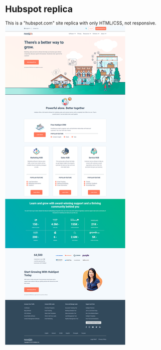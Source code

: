 # Hubspot replica

This is a "hubspot.com" site replica with only HTML/CSS, not responsive.
![Hubspot](img/Hubspot_my_replica.png)